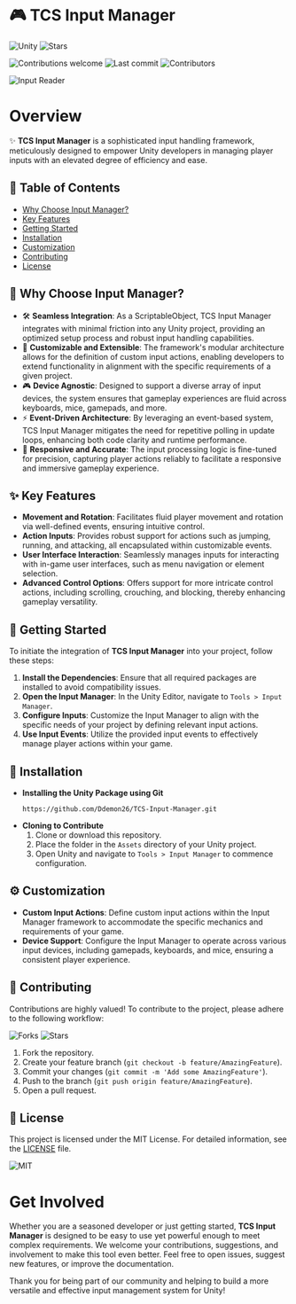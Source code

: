 # 🎮 TCS Input Manager

![Unity](https://img.shields.io/badge/Unity-v2023.3%2B-blue) ![Stars](https://img.shields.io/github/stars/Ddemon26/TCS-Input-Manager)

![Contributions welcome](https://img.shields.io/badge/Contributions-Welcome-brightgreen.svg?style=for-the-badge) ![Last commit](https://img.shields.io/github/last-commit/Ddemon26/TCS-Input-Manager?style=for-the-badge) ![Contributors](https://img.shields.io/github/contributors/Ddemon26/TCS-Input-Manager?style=for-the-badge)

![Input Reader](https://github.com/Ddemon26/TCS-Input-Manager/assets/95268795/3edc1704-8ffc-4229-9ce0-a23efad5bf57)

# Overview

✨ **TCS Input Manager** is a sophisticated input handling framework, meticulously designed to empower Unity developers in managing player inputs with an elevated degree of efficiency and ease.

## 📜 Table of Contents
- [Why Choose Input Manager?](#-why-choose-input-manager)
- [Key Features](#-key-features)
- [Getting Started](#-getting-started)
- [Installation](#-installation)
- [Customization](#-customization)
- [Contributing](#-contributing)
- [License](#-license)

## 🌟 Why Choose Input Manager?

- 🛠️ **Seamless Integration**: As a ScriptableObject, TCS Input Manager integrates with minimal friction into any Unity project, providing an optimized setup process and robust input handling capabilities.
- 🔧 **Customizable and Extensible**: The framework's modular architecture allows for the definition of custom input actions, enabling developers to extend functionality in alignment with the specific requirements of a given project.
- 🎮 **Device Agnostic**: Designed to support a diverse array of input devices, the system ensures that gameplay experiences are fluid across keyboards, mice, gamepads, and more.
- ⚡ **Event-Driven Architecture**: By leveraging an event-based system, TCS Input Manager mitigates the need for repetitive polling in update loops, enhancing both code clarity and runtime performance.
- 🎯 **Responsive and Accurate**: The input processing logic is fine-tuned for precision, capturing player actions reliably to facilitate a responsive and immersive gameplay experience.

## ✨ Key Features
- **Movement and Rotation**: Facilitates fluid player movement and rotation via well-defined events, ensuring intuitive control.
- **Action Inputs**: Provides robust support for actions such as jumping, running, and attacking, all encapsulated within customizable events.
- **User Interface Interaction**: Seamlessly manages inputs for interacting with in-game user interfaces, such as menu navigation or element selection.
- **Advanced Control Options**: Offers support for more intricate control actions, including scrolling, crouching, and blocking, thereby enhancing gameplay versatility.

## 🚀 Getting Started

To initiate the integration of **TCS Input Manager** into your project, follow these steps:

1. **Install the Dependencies**: Ensure that all required packages are installed to avoid compatibility issues.
2. **Open the Input Manager**: In the Unity Editor, navigate to `Tools > Input Manager`.
3. **Configure Inputs**: Customize the Input Manager to align with the specific needs of your project by defining relevant input actions.
4. **Use Input Events**: Utilize the provided input events to effectively manage player actions within your game.

## 🔧 Installation

- **Installing the Unity Package using Git**
  ```
  https://github.com/Ddemon26/TCS-Input-Manager.git
  ```
- **Cloning to Contribute**
  1. Clone or download this repository.
  2. Place the folder in the `Assets` directory of your Unity project.
  3. Open Unity and navigate to `Tools > Input Manager` to commence configuration.

## ⚙️ Customization

- **Custom Input Actions**: Define custom input actions within the Input Manager framework to accommodate the specific mechanics and requirements of your game.
- **Device Support**: Configure the Input Manager to operate across various input devices, including gamepads, keyboards, and mice, ensuring a consistent player experience.

## 🤝 Contributing

Contributions are highly valued! To contribute to the project, please adhere to the following workflow:

![Forks](https://img.shields.io/github/forks/Ddemon26/TCS-Input-Manager?style=social) ![Stars](https://img.shields.io/github/stars/Ddemon26/TCS-Input-Manager?style=social)

1. Fork the repository.
2. Create your feature branch (`git checkout -b feature/AmazingFeature`).
3. Commit your changes (`git commit -m 'Add some AmazingFeature'`).
4. Push to the branch (`git push origin feature/AmazingFeature`).
5. Open a pull request.

## 📄 License

This project is licensed under the MIT License. For detailed information, see the [LICENSE](./LICENSE) file.

![MIT](https://img.shields.io/badge/License-MIT-yellow.svg)

# Get Involved

Whether you are a seasoned developer or just getting started, **TCS Input Manager** is designed to be easy to use yet powerful enough to meet complex requirements. We welcome your contributions, suggestions, and involvement to make this tool even better. Feel free to open issues, suggest new features, or improve the documentation.

Thank you for being part of our community and helping to build a more versatile and effective input management system for Unity!
